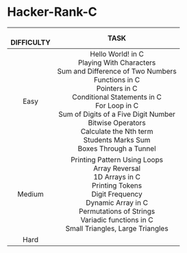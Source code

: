 # Hacker-Rank-C

| <br />DIFFICULTY |                                                                                                                                                               TASK                                                                                                                                                               |
| :--------------: | :-------------------------------------------------------------------------------------------------------------------------------------------------------------------------------------------------------------------------------------------------------------------------------------------------------------------------------: |
|       Easy       | Hello World! in C<br />Playing With Characters<br />Sum and Difference of Two Numbers<br />Functions in C<br />Pointers in C<br />Conditional Statements in C<br />For Loop in C<br />Sum of Digits of a Five Digit Number<br />Bitwise Operators<br />Calculate the Nth term<br />Students Marks Sum<br />Boxes Through a Tunnel |
|      Medium      |                                              Printing Pattern Using Loops<br />Array Reversal<br />1D Arrays in C<br />Printing Tokens<br />Digit Frequency<br />Dynamic Array in C<br />Permutations of Strings<br />Variadic functions in C<br />Small Triangles, Large Triangles                                              |
|       Hard       |                                                                                                                                                                                                                                                                                                                                  |

